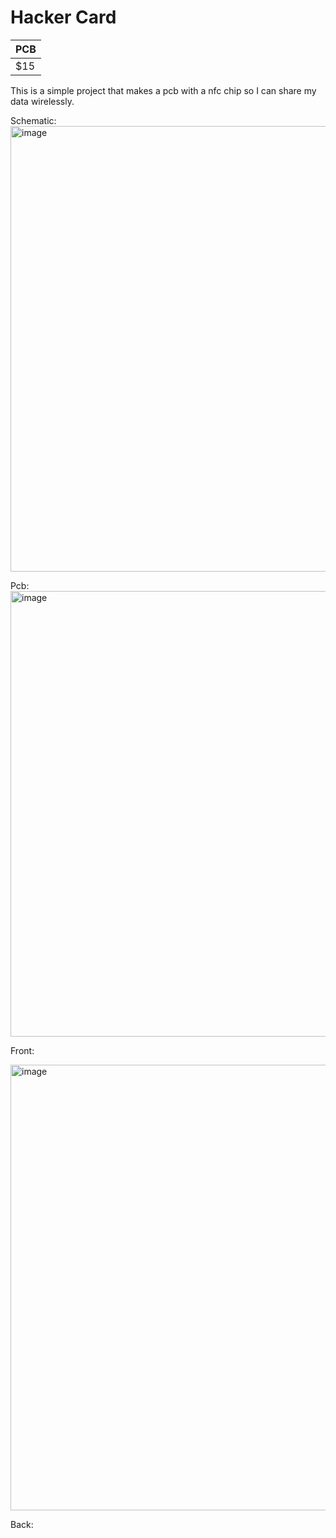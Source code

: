 # Hacker Card
|PCB| 
|---| 
|$15|  

This is a simple project that makes a pcb with a nfc chip so I can share my data wirelessly.

Schematic:
<img width="789" height="713" alt="image" src="https://github.com/user-attachments/assets/7f633bee-e01b-4c8a-a032-bcc24ec7f314" />

Pcb:
<img width="1157" height="713" alt="image" src="https://github.com/user-attachments/assets/f4a0d9b8-a0f5-4f6b-8acc-2a1ea46ad97a" />

Front:

<img width="1157" height="713" alt="image" src="https://github.com/user-attachments/assets/4728601e-688f-40b2-9e6f-82f9d5690ee9" />

Back:

